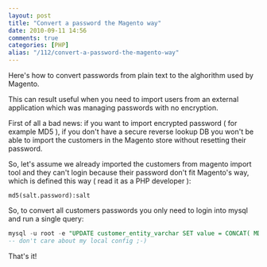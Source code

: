 ```yaml
---
layout: post
title: "Convert a password the Magento way"
date: 2010-09-11 14:56
comments: true
categories: [PHP]
alias: "/112/convert-a-password-the-magento-way"
---
```


Here's how to convert passwords from plain text to the alghorithm used by Magento.
<!-- more -->

This can result useful when you need to import users from an external application which was managing passwords with no encryption.

First of all a bad news: if you want to import encrypted password ( for example MD5 ), if you don't have a secure reverse lookup DB you won't be able to import the customers in the Magento store without resetting their password.

So, let's assume we already imported the customers from magento import tool and they can't login because their password don't fit Magento's way, which is defined this way ( read it as a PHP developer ):

```
md5(salt.password):salt
```

So, to convert all customers passwords you only need to login into mysql and run a single query:

``` sql
mysql -u root -e "UPDATE customer_entity_varchar SET value = CONCAT( MD5(CONCAT('salt', value)), ':salt') WHERE attribute_id = '12'"
-- don't care about my local config ;-)
```

That's it!
